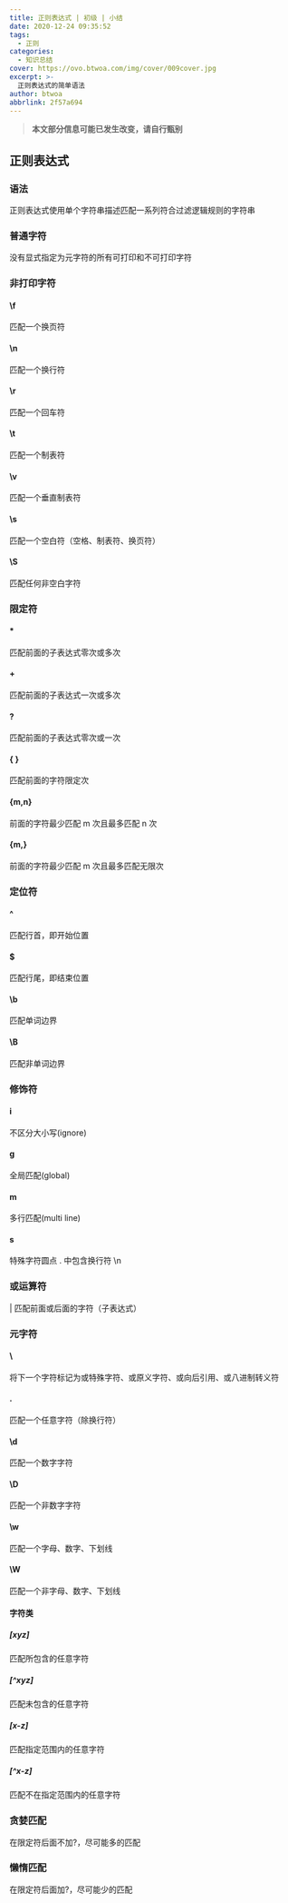 ```yaml
---
title: 正则表达式 | 初级 | 小结
date: 2020-12-24 09:35:52
tags:
  - 正则
categories:
  - 知识总结
cover: https://ovo.btwoa.com/img/cover/009cover.jpg
excerpt: >-
  正则表达式的简单语法
author: btwoa
abbrlink: 2f57a694
---
```


> **本文部分信息可能已发生改变，请自行甄别**

## 正则表达式

### 语法

正则表达式使用单个字符串描述匹配一系列符合过滤逻辑规则的字符串

### 普通字符

没有显式指定为元字符的所有可打印和不可打印字符

### 非打印字符

#### \\f

匹配一个换页符

#### \\n

匹配一个换行符

#### \\r

匹配一个回车符

#### \\t

匹配一个制表符

#### \\v

匹配一个垂直制表符

#### \\s

匹配一个空白符（空格、制表符、换页符）

#### \\S

匹配任何非空白字符

### 限定符

#### \* 

匹配前面的子表达式零次或多次

#### \+

匹配前面的子表达式一次或多次

#### \?

匹配前面的子表达式零次或一次

#### { }

匹配前面的字符限定次

#### {m,n}

前面的字符最少匹配 m 次且最多匹配 n 次

#### {m,}

前面的字符最少匹配 m 次且最多匹配无限次

### 定位符

#### \^

匹配行首，即开始位置

#### \$

匹配行尾，即结束位置

#### \\b

匹配单词边界

#### \\B

匹配非单词边界

### 修饰符

#### i

不区分大小写(ignore)

#### g

全局匹配(global)

#### m

多行匹配(multi line)

#### s

特殊字符圆点 \. 中包含换行符 \\n

### 或运算符

 \| 匹配前面或后面的字符（子表达式）

### 元字符

#### \\

将下一个字符标记为或特殊字符、或原义字符、或向后引用、或八进制转义符

#### \.

匹配一个任意字符（除换行符）

#### \\d

匹配一个数字字符

#### \\D

匹配一个非数字字符

#### \\w

匹配一个字母、数字、下划线

#### \\W

匹配一个非字母、数字、下划线

#### 字符类

##### \[xyz\]

匹配所包含的任意字符

##### \[\^xyz\]

匹配未包含的任意字符

##### \[x-z\]

匹配指定范围内的任意字符

##### \[^x-z\]

匹配不在指定范围内的任意字符

### 贪婪匹配

在限定符后面不加?，尽可能多的匹配

### 懒惰匹配

在限定符后面加?，尽可能少的匹配

